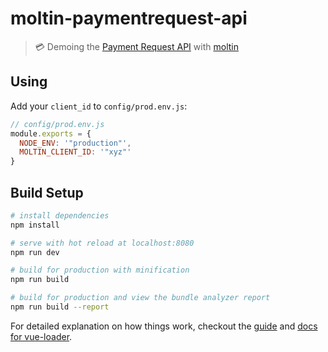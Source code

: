 # moltin-paymentrequest-api

> 💳 Demoing the [Payment Request API](https://www.w3.org/TR/payment-request/) with [moltin](https://www.moltin.com)

## Using

Add your `client_id` to `config/prod.env.js`:

```js
// config/prod.env.js
module.exports = {
  NODE_ENV: '"production"',
  MOLTIN_CLIENT_ID: '"xyz"'
}
```

## Build Setup

``` bash
# install dependencies
npm install

# serve with hot reload at localhost:8080
npm run dev

# build for production with minification
npm run build

# build for production and view the bundle analyzer report
npm run build --report
```

For detailed explanation on how things work, checkout the [guide](http://vuejs-templates.github.io/webpack/) and [docs for vue-loader](http://vuejs.github.io/vue-loader).
